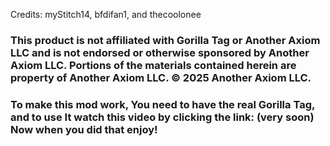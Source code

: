 Credits: myStitch14, bfdifan1, and thecoolonee


### This product is not affiliated with Gorilla Tag or Another Axiom LLC and is not endorsed or otherwise sponsored by Another Axiom LLC. Portions of the materials contained herein are property of Another Axiom LLC. © 2025 Another Axiom LLC.





### To make this mod work, You need to have the real Gorilla Tag, and to use It watch this video by clicking the link: (very soon) Now when you did that enjoy!
